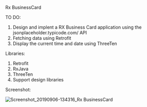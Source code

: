 Rx BusinessCard

TO DO:

  1. Design and implent a RX Business Card application using the jsonplaceholder.typicode.com/ API
  2. Fetching data using Retrofit
  3. Display the current time and date using ThreeTen

Libraries:

  1. Retrofit
  2. RxJava
  3. ThreeTen
  4. Support design libraries

Screenshot:

![Screenshot_20190906-134316_Rx BusinessCard](https://user-images.githubusercontent.com/33603567/64422786-94731380-d0ad-11e9-86e6-03a2766095ee.jpg)
